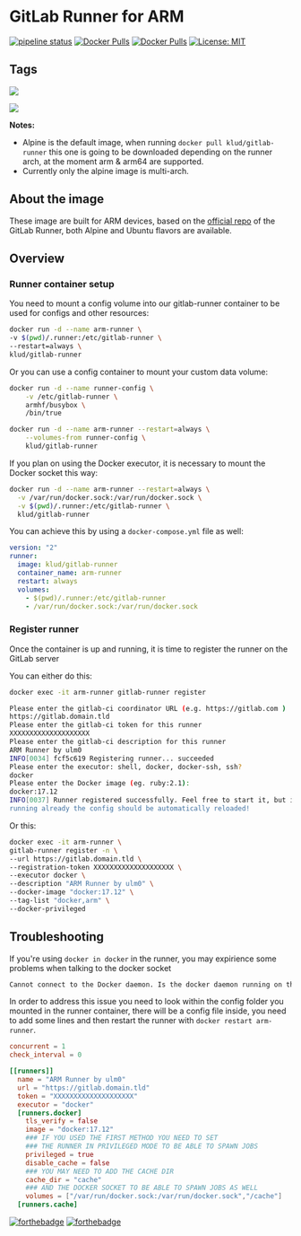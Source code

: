 # GitLab Runner for ARM

[![pipeline status](https://gitlab.com/ulm0/gitlab-runner/badges/master/pipeline.svg)](https://gitlab.com/ulm0/gitlab-runner/-/commits/master) [![Docker Pulls](https://img.shields.io/docker/pulls/klud/gitlab-runner.svg)](https://hub.docker.com/r/klud/gitlab-runner/) [![Docker Pulls](https://img.shields.io/docker/stars/klud/gitlab-runner.svg)](https://hub.docker.com/r/klud/gitlab-runner/) [![License: MIT](https://img.shields.io/badge/License-MIT-yellow.svg)](LICENSE)

## Tags

[![](https://images.microbadger.com/badges/version/klud/gitlab-runner:alpine.svg)](https://microbadger.com/images/klud/gitlab-runner:alpine "Get your own version badge on microbadger.com")

[![](https://images.microbadger.com/badges/version/klud/gitlab-runner:ubuntu.svg)](https://microbadger.com/images/klud/gitlab-runner:ubuntu "Get your own version badge on microbadger.com")

**Notes:**
  - Alpine is the default image, when running `docker pull klud/gitlab-runner` this one is going to be downloaded depending on the runner arch, at the moment arm & arm64 are supported.
  - Currently only the alpine image is multi-arch.

## About the image

These image are built for ARM devices, based on the [official repo](https://gitlab.com/gitlab-org/gitlab-runner) of the GitLab Runner, both Alpine and Ubuntu flavors are available.

## Overview

### Runner container setup

You need to mount a config volume into our gitlab-runner container to be used for configs and other resources:

```sh
docker run -d --name arm-runner \
-v $(pwd)/.runner:/etc/gitlab-runner \
--restart=always \
klud/gitlab-runner
```

Or you can use a config container to mount your custom data volume:

```sh
docker run -d --name runner-config \
    -v /etc/gitlab-runner \
    armhf/busybox \
    /bin/true

docker run -d --name arm-runner --restart=always \
    --volumes-from runner-config \
    klud/gitlab-runner
```

If you plan on using the Docker executor, it is necessary to mount the Docker socket this way:

```sh
docker run -d --name arm-runner --restart=always \
  -v /var/run/docker.sock:/var/run/docker.sock \
  -v $(pwd)/.runner:/etc/gitlab-runner \
  klud/gitlab-runner
```

You can achieve this by using a `docker-compose.yml` file as well:

```yaml
version: "2"
runner:
  image: klud/gitlab-runner
  container_name: arm-runner
  restart: always
  volumes:
    - $(pwd)/.runner:/etc/gitlab-runner
    - /var/run/docker.sock:/var/run/docker.sock
```

### Register runner

Once the container is up and running, it is time to register the runner on the GitLab server

You can either do this:

```sh
docker exec -it arm-runner gitlab-runner register

Please enter the gitlab-ci coordinator URL (e.g. https://gitlab.com )
https://gitlab.domain.tld
Please enter the gitlab-ci token for this runner
XXXXXXXXXXXXXXXXXXXX
Please enter the gitlab-ci description for this runner
ARM Runner by ulm0
INFO[0034] fcf5c619 Registering runner... succeeded
Please enter the executor: shell, docker, docker-ssh, ssh?
docker
Please enter the Docker image (eg. ruby:2.1):
docker:17.12
INFO[0037] Runner registered successfully. Feel free to start it, but if it's
running already the config should be automatically reloaded!
```

Or this:

```sh
docker exec -it arm-runner \
gitlab-runner register -n \
--url https://gitlab.domain.tld \
--registration-token XXXXXXXXXXXXXXXXXXXX \
--executor docker \
--description "ARM Runner by ulm0" \
--docker-image "docker:17.12" \
--tag-list "docker,arm" \
--docker-privileged
```

## Troubleshooting

If you're using `docker in docker` in the runner, you may expirience some problems when talking to the docker socket

```sh
Cannot connect to the Docker daemon. Is the docker daemon running on this host?
```

In order to address this issue you need to look within the config folder you mounted in the runner container, there will be a config file inside, you need to add some lines and then restart the runner with `docker restart arm-runner`.

```toml
concurrent = 1
check_interval = 0

[[runners]]
  name = "ARM Runner by ulm0"
  url = "https://gitlab.domain.tld"
  token = "XXXXXXXXXXXXXXXXXXXX"
  executor = "docker"
  [runners.docker]
    tls_verify = false
    image = "docker:17.12"
    ### IF YOU USED THE FIRST METHOD YOU NEED TO SET
    ### THE RUNNER IN PRIVILEGED MODE TO BE ABLE TO SPAWN JOBS
    privileged = true
    disable_cache = false
    ### YOU MAY NEED TO ADD THE CACHE DIR
    cache_dir = "cache"
    ### AND THE DOCKER SOCKET TO BE ABLE TO SPAWN JOBS AS WELL
    volumes = ["/var/run/docker.sock:/var/run/docker.sock","/cache"]
  [runners.cache]
```

[![forthebadge](https://forthebadge.com/images/badges/built-with-love.svg)](https://forthebadge.com) [![forthebadge](https://forthebadge.com/images/badges/for-you.svg)](https://forthebadge.com)